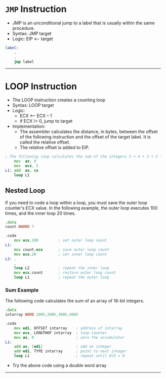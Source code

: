 # `JMP` Instruction
* JMP is an unconditional jump to a label that is usually within the  same procedure.
* Syntax: JMP target
* Logic: EIP <-- target
```asm
label:
    .
    .
    jmp label
```
---
# LOOP Instruction
* The LOOP instruction creates a counting loop
* Syntax: LOOP target
* Logic:
  * ECX <-- ECX – 1
  * if ECX != 0, jump to target
* Implementation: 
  * The assembler calculates the distance, in bytes, between the offset of the following instruction and the offset of the target label. It is called the relative offset.
  * The relative offset is added to EIP.

```asm
; The following loop calculates the sum of the integers 5 + 4 + 3 + 2 + 1
    mov  ax, 0  
    mov  ecx, 5
L1: add  ax, cx
    loop L1
```

## Nested Loop
If you need to code a loop within a loop, you must save the outer loop counter's ECX value. In the following example, the outer loop executes 100 times, and the inner loop 20 times.
```asm
.data
count DWORD ?

.code
    mov ecx,100         ; set outer loop count
L1:
    mov count,ecx       ; save outer loop count
    mov ecx,20          ; set inner loop count
L2: .
    .
    loop L2             ; repeat the inner loop
    mov ecx,count       ; restore outer loop count
    loop L1             ; repeat the outer loop
```

### Sum Example
The following code calculates the sum of an array of 16-bit integers.
```asm
.data
intarray WORD 100h,200h,300h,400h

.code
    mov edi, OFFSET intarray	; address of intarray
    mov ecx, LENGTHOF intarray	; loop counter
    mov ax, 0                   ; zero the accumulator
L1:
    add ax, [edi]               ; add an integer
    add edi, TYPE intarray      ; point to next integer
    loop L1                     ; repeat until ECX = 0
```
* Try the above code using a double word array
---